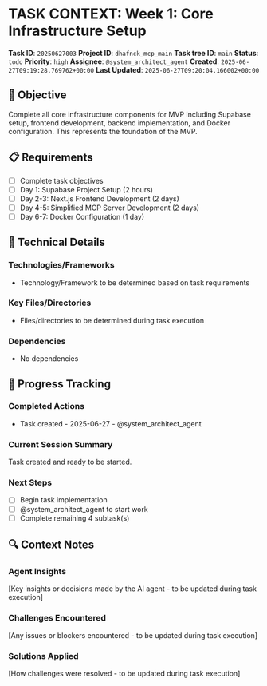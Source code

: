 # TASK CONTEXT: Week 1: Core Infrastructure Setup

**Task ID**: `20250627003`
**Project ID**: `dhafnck_mcp_main`
**Task tree ID**: `main`
**Status**: `todo`
**Priority**: `high`
**Assignee**: `@system_architect_agent`
**Created**: `2025-06-27T09:19:28.769762+00:00`
**Last Updated**: `2025-06-27T09:20:04.166002+00:00`

## 🎯 Objective
Complete all core infrastructure components for MVP including Supabase setup, frontend development, backend implementation, and Docker configuration. This represents the foundation of the MVP.

## 📋 Requirements
- [ ] Complete task objectives
- [ ] Day 1: Supabase Project Setup (2 hours)
- [ ] Day 2-3: Next.js Frontend Development (2 days)
- [ ] Day 4-5: Simplified MCP Server Development (2 days)
- [ ] Day 6-7: Docker Configuration (1 day)

## 🔧 Technical Details
### Technologies/Frameworks
- Technology/Framework to be determined based on task requirements

### Key Files/Directories
- Files/directories to be determined during task execution

### Dependencies
- No dependencies

## 🚀 Progress Tracking
### Completed Actions
- Task created - 2025-06-27 - @system_architect_agent

### Current Session Summary
Task created and ready to be started.

### Next Steps
- [ ] Begin task implementation
- [ ] @system_architect_agent to start work
- [ ] Complete remaining 4 subtask(s)

## 🔍 Context Notes
### Agent Insights
[Key insights or decisions made by the AI agent - to be updated during task execution]

### Challenges Encountered
[Any issues or blockers encountered - to be updated during task execution]

### Solutions Applied
[How challenges were resolved - to be updated during task execution]
